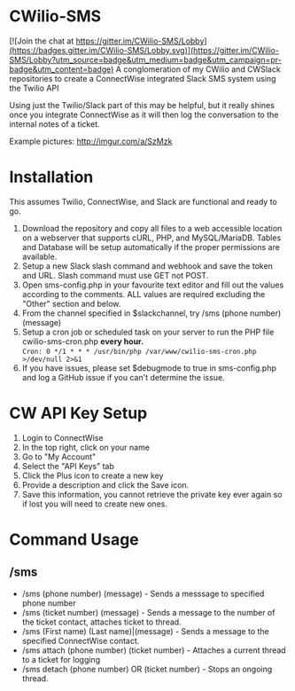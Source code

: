 # CWilio-SMS

[![Join the chat at https://gitter.im/CWilio-SMS/Lobby](https://badges.gitter.im/CWilio-SMS/Lobby.svg)](https://gitter.im/CWilio-SMS/Lobby?utm_source=badge&utm_medium=badge&utm_campaign=pr-badge&utm_content=badge)
A conglomeration of my CWilio and CWSlack repositories to create a ConnectWise integrated Slack SMS system using the Twilio API

Using just the Twilio/Slack part of this may be helpful, but it really shines once you integrate ConnectWise as it will then log the conversation to the internal notes of a ticket.

Example pictures: http://imgur.com/a/SzMzk

# Installation

This assumes Twilio, ConnectWise, and Slack are functional and ready to go.

1. Download the repository and copy all files to a web accessible location on a webserver that supports cURL, PHP, and MySQL/MariaDB. Tables and Database will be setup automatically if the proper permissions are available.
2. Setup a new Slack slash command and webhook and save the token and URL. Slash command must use GET not POST.
3. Open sms-config.php in your favourite text editor and fill out the values according to the comments. ALL values are required excluding the "Other" section and below.
4. From the channel specified in $slackchannel, try /sms (phone number) (message)
5. Setup a cron job or scheduled task on your server to run the PHP file cwilio-sms-cron.php **every hour.**  
   ```Cron: 0 */1 * * * /usr/bin/php /var/www/cwilio-sms-cron.php >/dev/null 2>&1```
6. If you have issues, please set $debugmode to true in sms-config.php and log a GitHub issue if you can't determine the issue.

# CW API Key Setup

1. Login to ConnectWise
2. In the top right, click on your name
3. Go to "My Account"
4. Select the "API Keys" tab
5. Click the Plus icon to create a new key
6. Provide a description and click the Save icon.
7. Save this information, you cannot retrieve the private key ever again so if lost you will need to create new ones.

# Command Usage

## /sms

- /sms (phone number) (message) - Sends a messsage to specified phone number
- /sms (ticket number) (message) - Sends a message to the number of the ticket contact, attaches ticket to thread.
- /sms (First name) (Last name)|(message) - Sends a message to the specified ConnectWise contact.
- /sms attach (phone number) (ticket number) - Attaches a current thread to a ticket for logging
- /sms detach (phone number) OR (ticket number) - Stops an ongoing thread.